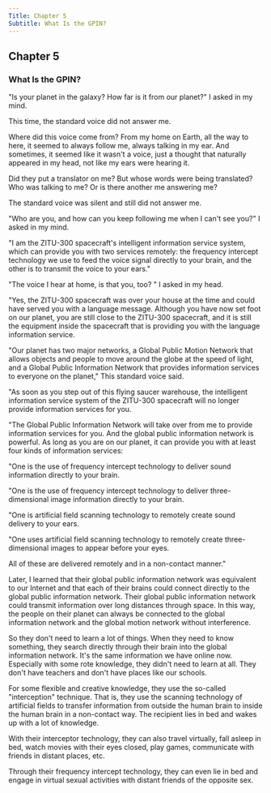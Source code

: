 ```yaml
---
Title: Chapter 5
Subtitle: What Is the GPIN?
---
```

## Chapter 5
### What Is the GPIN?

"Is your planet in the galaxy? How far is it from our planet?" I asked in my mind.

This time, the standard voice did not answer me.

Where did this voice come from? From my home on Earth, all the way to here, it seemed to always follow me, always talking in my ear. And sometimes, it seemed like it wasn't a voice, just a thought that naturally appeared in my head, not like my ears were hearing it.

Did they put a translator on me? But whose words were being translated? Who was talking to me? Or is there another me answering me?

The standard voice was silent and still did not answer me.

"Who are you, and how can you keep following me when I can't see you?" I asked in my mind.

"I am the ZITU-300 spacecraft's intelligent information service system, which can provide you with two services remotely: the frequency intercept technology we use to feed the voice signal directly to your brain, and the other is to transmit the voice to your ears."

"The voice I hear at home, is that you, too? " I asked in my head.

"Yes, the ZITU-300 spacecraft was over your house at the time and could have served you with a language message. Although you have now set foot on our planet, you are still close to the ZITU-300 spacecraft, and it is still the equipment inside the spacecraft that is providing you with the language information service.

"Our planet has two major networks, a Global Public Motion Network that allows objects and people to move around the globe at the speed of light, and a Global Public Information Network that provides information services to everyone on the planet," This standard voice said.

"As soon as you step out of this flying saucer warehouse, the intelligent information service system of the ZITU-300 spacecraft will no longer provide information services for you.

"The Global Public Information Network will take over from me to provide information services for you. And the global public information network is powerful. As long as you are on our planet, it can provide you with at least four kinds of information services:

"One is the use of frequency intercept technology to deliver sound information directly to your brain.

"One is the use of frequency intercept technology to deliver three-dimensional image information directly to your brain.

"One is artificial field scanning technology to remotely create sound delivery to your ears. 

"One uses artificial field scanning technology to remotely create three-dimensional images to appear before your eyes. 

All of these are delivered remotely and in a non-contact manner."

Later, I learned that their global public information network was equivalent to our Internet and that each of their brains could connect directly to the global public information network. Their global public information network could transmit information over long distances through space. In this way, the people on their planet can always be connected to the global information network and the global motion network without interference.

So they don't need to learn a lot of things. When they need to know something, they search directly through their brain into the global information network. It's the same information we have online now. Especially with some rote knowledge, they didn't need to learn at all. They don't have teachers and don't have places like our schools.

For some flexible and creative knowledge, they use the so-called "interception" technique. That is, they use the scanning technology of artificial fields to transfer information from outside the human brain to inside the human brain in a non-contact way. The recipient lies in bed and wakes up with a lot of knowledge.

With their interceptor technology, they can also travel virtually, fall asleep in bed, watch movies with their eyes closed, play games, communicate with friends in distant places, etc.

Through their frequency intercept technology, they can even lie in bed and engage in virtual sexual activities with distant friends of the opposite sex.




